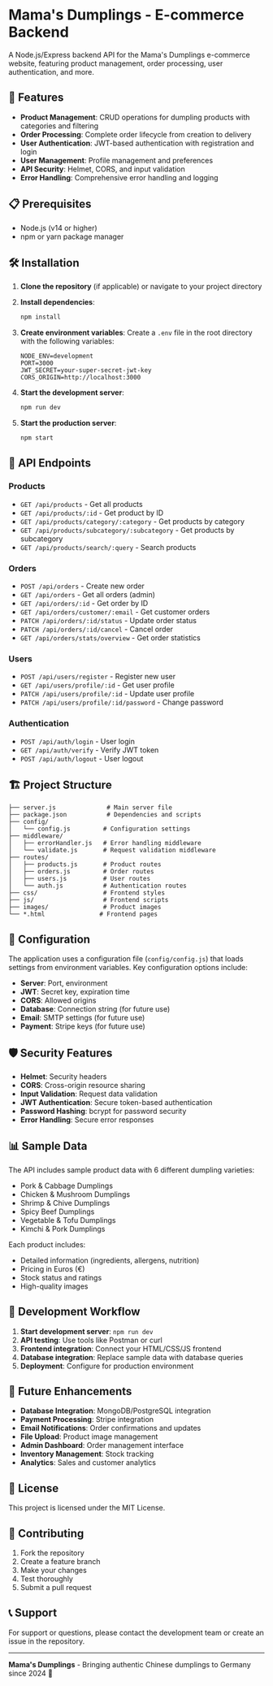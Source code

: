 # Mama's Dumplings - E-commerce Backend

A Node.js/Express backend API for the Mama's Dumplings e-commerce website, featuring product management, order processing, user authentication, and more.

## 🚀 Features

- **Product Management**: CRUD operations for dumpling products with categories and filtering
- **Order Processing**: Complete order lifecycle from creation to delivery
- **User Authentication**: JWT-based authentication with registration and login
- **User Management**: Profile management and preferences
- **API Security**: Helmet, CORS, and input validation
- **Error Handling**: Comprehensive error handling and logging

## 📋 Prerequisites

- Node.js (v14 or higher)
- npm or yarn package manager

## 🛠️ Installation

1. **Clone the repository** (if applicable) or navigate to your project directory

2. **Install dependencies**:
   ```bash
   npm install
   ```

3. **Create environment variables**:
   Create a `.env` file in the root directory with the following variables:
   ```env
   NODE_ENV=development
   PORT=3000
   JWT_SECRET=your-super-secret-jwt-key
   CORS_ORIGIN=http://localhost:3000
   ```

4. **Start the development server**:
   ```bash
   npm run dev
   ```

5. **Start the production server**:
   ```bash
   npm start
   ```

## 📡 API Endpoints

### Products
- `GET /api/products` - Get all products
- `GET /api/products/:id` - Get product by ID
- `GET /api/products/category/:category` - Get products by category
- `GET /api/products/subcategory/:subcategory` - Get products by subcategory
- `GET /api/products/search/:query` - Search products

### Orders
- `POST /api/orders` - Create new order
- `GET /api/orders` - Get all orders (admin)
- `GET /api/orders/:id` - Get order by ID
- `GET /api/orders/customer/:email` - Get customer orders
- `PATCH /api/orders/:id/status` - Update order status
- `PATCH /api/orders/:id/cancel` - Cancel order
- `GET /api/orders/stats/overview` - Get order statistics

### Users
- `POST /api/users/register` - Register new user
- `GET /api/users/profile/:id` - Get user profile
- `PATCH /api/users/profile/:id` - Update user profile
- `PATCH /api/users/profile/:id/password` - Change password

### Authentication
- `POST /api/auth/login` - User login
- `GET /api/auth/verify` - Verify JWT token
- `POST /api/auth/logout` - User logout

## 🏗️ Project Structure

```
├── server.js              # Main server file
├── package.json           # Dependencies and scripts
├── config/
│   └── config.js         # Configuration settings
├── middleware/
│   ├── errorHandler.js   # Error handling middleware
│   └── validate.js       # Request validation middleware
├── routes/
│   ├── products.js       # Product routes
│   ├── orders.js         # Order routes
│   ├── users.js          # User routes
│   └── auth.js           # Authentication routes
├── css/                  # Frontend styles
├── js/                   # Frontend scripts
├── images/               # Product images
└── *.html               # Frontend pages
```

## 🔧 Configuration

The application uses a configuration file (`config/config.js`) that loads settings from environment variables. Key configuration options include:

- **Server**: Port, environment
- **JWT**: Secret key, expiration time
- **CORS**: Allowed origins
- **Database**: Connection string (for future use)
- **Email**: SMTP settings (for future use)
- **Payment**: Stripe keys (for future use)

## 🛡️ Security Features

- **Helmet**: Security headers
- **CORS**: Cross-origin resource sharing
- **Input Validation**: Request data validation
- **JWT Authentication**: Secure token-based authentication
- **Password Hashing**: bcrypt for password security
- **Error Handling**: Secure error responses

## 📊 Sample Data

The API includes sample product data with 6 different dumpling varieties:
- Pork & Cabbage Dumplings
- Chicken & Mushroom Dumplings
- Shrimp & Chive Dumplings
- Spicy Beef Dumplings
- Vegetable & Tofu Dumplings
- Kimchi & Pork Dumplings

Each product includes:
- Detailed information (ingredients, allergens, nutrition)
- Pricing in Euros (€)
- Stock status and ratings
- High-quality images

## 🔄 Development Workflow

1. **Start development server**: `npm run dev`
2. **API testing**: Use tools like Postman or curl
3. **Frontend integration**: Connect your HTML/CSS/JS frontend
4. **Database integration**: Replace sample data with database queries
5. **Deployment**: Configure for production environment

## 🚀 Future Enhancements

- **Database Integration**: MongoDB/PostgreSQL integration
- **Payment Processing**: Stripe integration
- **Email Notifications**: Order confirmations and updates
- **File Upload**: Product image management
- **Admin Dashboard**: Order management interface
- **Inventory Management**: Stock tracking
- **Analytics**: Sales and customer analytics

## 📝 License

This project is licensed under the MIT License.

## 🤝 Contributing

1. Fork the repository
2. Create a feature branch
3. Make your changes
4. Test thoroughly
5. Submit a pull request

## 📞 Support

For support or questions, please contact the development team or create an issue in the repository.

---

**Mama's Dumplings** - Bringing authentic Chinese dumplings to Germany since 2024 🥟 